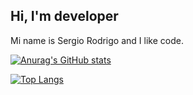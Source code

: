 ## Hi, I'm developer
Mi name is Sergio Rodrigo and I like code.


[![Anurag's GitHub stats](https://github-readme-stats.vercel.app/api?username=srodrigo23&layout=compact)](https://github.com/anuraghazra/github-readme-stats)

[![Top Langs](https://github-readme-stats.vercel.app/api/top-langs/?username=srodrigo23&langs_count=8&layout=compact)](https://github.com/anuraghazra/github-readme-stats)

